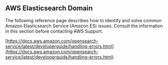 ## AWS Elasticsearch Domain

The following reference page describes how to identify and solve common Amazon Elasticsearch Service (Amazon ES) issues. Consult the information in this section before contacting AWS Support.  

[https://docs.aws.amazon.com/opensearch-service/latest/developerguide/handling-errors.html](https://docs.aws.amazon.com/opensearch-service/latest/developerguide/handling-errors.html)
